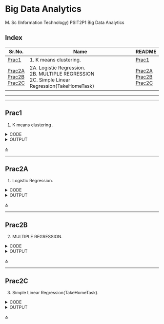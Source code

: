 # Big Data Analytics

M. Sc (Information Technology)
PSIT2P1 Big Data Analytics



## Index

| Sr.No. | Name | README |
| --- | --- | --- |
| [Prac1](/MscIT/Semester%202/BigDataAnalytics/Practical%201/) | 1. K means clustering. | [Prac1](#prac1) |
| [Prac2A](/MscIT/Semester%202/BigDataAnalytics/Practical%201/) <br> [Prac2B](/MscIT/Semester%202/BigDataAnalytics/Practical%201/) <br> [Prac2C](/MscIT/Semester%202/BigDataAnalytics/Practical%201/) | 2A.	Logistic Regression. <br> 2B. MULTIPLE REGRESSION <br> 2C. Simple Linear Regression(TakeHomeTask) | [Prac2A](#prac2A) <br> [Prac2B](#Prac2B) <br> [Prac2C](#prac2C) |




******************
---------------------

## Prac1

1. K means clustering .


<details>
<summary>CODE</summary>


```python
# install required packages
install.packages("plyr")
install.packages("ggplot2")
install.packages("cluster")
install.packages("lattice")
install.packages("grid")
install.packages("gridExtra")
# Load the package
library(plyr)
library(ggplot2)
library(cluster)
library(lattice)
library(grid)
library(gridExtra)
# A data frame is a two-dimensional array-like structure in which each column contains values of one variable and each row contains one set of values from each column.
grade_input=as.data.frame(read.csv("F:/GitHub/Practical_BscIT_MscIT_Ninad/MscIT/Semester 2/BigDataAnalytics/Dataset/grades_km_input.csv"))
kmdata_orig=as.matrix(grade_input[, c ("Student","English","Math","Science")])
kmdata=kmdata_orig[,2:4]
kmdata[1:10,]
# the k-means algorithm is used to identify clusters for k = 1, 2, .. . , 15. For each value of k, the WSS is calculated.
wss=numeric(15)
# the option n start=25 specifies that the k-means algorithm will be repeated 25 times, each starting with k random initial centroids
for(k in 1:15)wss[k]=sum(kmeans(kmdata,centers=k,nstart=25)$withinss)
plot(1:15,wss,type="b",xlab="Number of Clusters",ylab="Within sum of square")
#As can be seen, the WSS is greatly reduced when k increases from one to two. Another substantial reduction in WSS occurs at k = 3. However, the improvement in WSS is fairly linear fork > 3.
km = kmeans(kmdata,3,nstart=25)
km
c( wss[3] , sum(km$withinss))
df=as.data.frame(kmdata_orig[,2:4])
df$cluster=factor(km$cluster)
centers=as.data.frame(km$centers)

g1=ggplot(data=df, aes(x=English, y=Math, color=cluster )) + geom_point() + theme(legend.position="right") + geom_point(data=centers,aes(x=English,y=Math, color=as.factor(c(1,2,3))),size=10, alpha=.3, show.legend =FALSE)

g2=ggplot(data=df, aes(x=English, y=Science, color=cluster )) + geom_point () +geom_point(data=centers,aes(x=English,y=Science, color=as.factor(c(1,2,3))),size=10, alpha=.3, show.legend=FALSE)

g3 = ggplot(data=df, aes(x=Math, y=Science, color=cluster )) + geom_point () + geom_point(data=centers,aes(x=Math,y=Science, color=as.factor(c(1,2,3))),size=10, alpha=.3, show.legend=FALSE)
tmp=ggplot_gtable(ggplot_build(g1))

grid.arrange(arrangeGrob(g1 + theme(legend.position="none"),g2 + theme(legend.position="none"),g3 + theme(legend.position="none"),top ="High School Student Cluster Analysis" ,ncol=1))
```

</details>



<details>
<summary>OUTPUT</summary>

<img src="https://user-images.githubusercontent.com/88243315/221430084-6842ec4f-3e93-423e-beaf-45010a8a8112.png" width="600px"  alt ="BDA_prac1_1">

<img src="https://user-images.githubusercontent.com/88243315/221430085-9a1d4975-1212-410e-8813-963041c0c887.png" width="600px"  alt ="BDA_prac1_2">



</details>


[🔝](#index)

**************


## Prac2A

1. Logistic Regression. 


<details>
<summary>CODE</summary>


```python
college <- read.csv("https://raw.githubusercontent.com/ropensci/datapack/main/inst/extdata/pkg-example/binary.csv") 
head(college) 
nrow(college) 

install.packages("caTools") 
library(caTools) 
split <- sample.split(college, SplitRatio = 0.75) 
split 

training_reg <- subset(college, split == "TRUE") 
test_reg <- subset(college, split == "FALSE") 
fit_logistic_model <- glm(admit ~ .,data = training_reg,family = "binomial") 

coef(fit_logistic_model)["gre"] 
coef(fit_logistic_model)["gpa"] 
coef(fit_logistic_model)["rank"]  
predict_reg <- predict(fit_logistic_model,test_reg, type = "response")
predict_reg 

cdplot(as.factor(admit)~ gpa, data=college) 
cdplot(as.factor(admit)~ gre, data=college) 
cdplot(as.factor(admit)~ rank, data=college) 
predict_reg <- ifelse(predict_reg >0.5,1,0) 
predict_reg 
table(test_reg$admit, predict_reg)

```

</details>

<details>
<summary>OUTPUT</summary>

<img src="https://user-images.githubusercontent.com/88243315/225115544-0029ab08-c562-41f4-83e7-ae0d4fef2cb2.png" width="600px"  alt ="BDA_prac2A_1">

<img src="https://user-images.githubusercontent.com/88243315/225115555-4436bd5d-43ab-4ac7-90c6-035fd327eb6a.png" width="600px"  alt ="BDA_prac2A_2">

<img src="https://user-images.githubusercontent.com/88243315/225115557-869f0651-536f-42f6-961a-93ea918978dd.png" width="600px"  alt ="BDA_prac2A_3">

<img src="https://user-images.githubusercontent.com/88243315/225115560-0aa345a5-7d87-4de6-8d61-aaf5a2806691.png" width="600px"  alt ="BDA_prac2A_4">



</details>


[🔝](#index)

**************

## Prac2B

2. MULTIPLE REGRESSION. 


<details>
<summary>CODE</summary>


```python
college <- read.csv("https://raw.githubusercontent.com/csquared/udacity-dlnd/master/nn/binary.csv") 

head(college)
nrow(college)

install.packages("caTools")
library(caTools)
split <- sample.split(college, SplitRatio = 0.75)
split 

training_reg <- subset(college, split == "TRUE")
test_reg <- subset(college, split == "FALSE")

fit_MRegressor_model <- lm(formula = admit ~ gre+gpa+rank, data = training_reg)

predict_reg <- predict(fit_MRegressor_model,newdata = test_reg)
predict_reg 

cdplot(as.factor(admit)~ gpa, data=college)
cdplot(as.factor(admit)~ gre, data=college)
cdplot(as.factor(admit)~ rank, data=college) 

predict_reg <- ifelse(predict_reg >0.5,1,0)
predict_reg
table(test_reg$admit, predict_reg)

```

</details>

<details>
<summary>OUTPUT</summary>

<img src="https://user-images.githubusercontent.com/88243315/225115562-3e4011d5-2b88-47bb-b5c4-2a5a312f2404.png" width="600px"  alt ="BDA_prac2B_1">

<img src="https://user-images.githubusercontent.com/88243315/225115563-3b6b3369-c434-4c71-81bd-32348cf886f8.png" width="420px"  alt ="BDA_prac2B_2">

<img src="https://user-images.githubusercontent.com/88243315/225115567-d66c20f3-5973-4d2a-97b2-7ede8c098d13.png" width="420px"  alt ="BDA_prac2B_3">

<img src="https://user-images.githubusercontent.com/88243315/225115569-2a57a16a-cb49-4eee-a8f2-4dc811506b44.png" width="420px"  alt ="BDA_prac2B_4">



</details>


[🔝](#index)

---------------------------

## Prac2C

3. Simple Linear Regression(TakeHomeTask). 


<details>
<summary>CODE</summary>


```python
# Load the dataset
data <- read.csv("https://raw.githubusercontent.com/csquared/udacity-dlnd/master/nn/binary.csv")

# Plot the relationship between gre and chance of admission
plot(data$gre, data$admit, xlab = "gre Score", ylab = "Chance of Admission", main = "Take Home Task prac 2" )


# Fit a simple linear regression model
model <- lm(admit ~ gre, data = data)

# Print the summary of the model
summary(model)

# Plot the regression line
abline(model, col = "red")

# Make a prediction using the model
new_data <- data.frame(gre = 3.5)
prediction <- predict(model, newdata = new_data)
prediction

```

</details>

<details>
<summary>OUTPUT</summary>

<img src="https://user-images.githubusercontent.com/88243315/225115574-5ded86c6-17cc-41a5-85d8-4bd1682c9b99.png" width="400px"  alt ="BDA_prac2C_1">

<img src="https://user-images.githubusercontent.com/88243315/225115577-6f557fa3-2d8c-473a-870f-a64f0ddfd5f2.png" width="200px"  alt ="BDA_prac2C_2">

<img src="https://user-images.githubusercontent.com/88243315/225115581-b92e135d-c1f4-483d-b1a0-e59b61c6ec60.png" width="600px"  alt ="BDA_prac2C_3">



</details>


[🔝](#index)





























<!-- 

## Index

| Sr.No. | Name | ReadME |
| --- | --- | --- |
| [Prac1A-i](/MscIT/Semester%202/BigDataAnalytics/) <br> [Prac1A-ii](/MscIT/Semester%201/Soft_Computing_Techniques/Practical%201/)| 1A-i. Design a **simple linear neural network** model. <br> 1A-ii. Calculate the **output** of **neural net** for given data. | [Prac1A-i](#prac1a-i) <br>  [Prac1A-ii](#prac1a-ii) | 

*************************
***********************

<BR>

## Prac1A-i

- 1A-i. Heading .





```python

```

<details>
<summary>OUTPUT</summary>

![]()
![]()



</details>


[🔝](#index)

**************


**************

### [Go To Top](#soft-computing-techniques)
 -->
